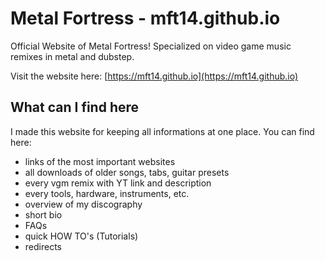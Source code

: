# Metal Fortress - mft14.github.io
Official Website of Metal Fortress! 
Specialized on video game music remixes in metal and dubstep.

Visit the website here: [https://mft14.github.io](https://mft14.github.io)

## What can I find here

I made this website for keeping all informations at one place. You can find here:

- links of the most important websites
- all downloads of older songs, tabs, guitar presets
- every vgm remix with YT link and description
- every tools, hardware, instruments, etc.
- overview of my discography
- short bio
- FAQs
- quick HOW TO's (Tutorials)
- redirects

